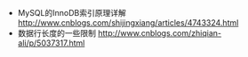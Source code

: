 * MySQL的InnoDB索引原理详解 http://www.cnblogs.com/shijingxiang/articles/4743324.html  
* 数据行长度的一些限制 http://www.cnblogs.com/zhiqian-ali/p/5037317.html
